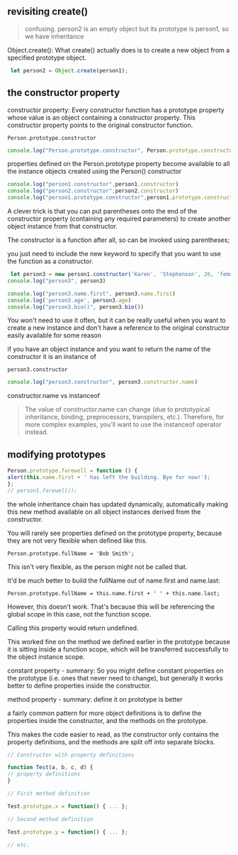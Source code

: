 
## revisiting create()

> confusing. person2 is an empty object but its prototype is person1, so we have inheritance

Object.create(): What create() actually does is to create a new object from a specified prototype object.


```js
 let person2 = Object.create(person1);
```


## the constructor property

constructor property: Every constructor function has a prototype property whose value is an object containing a constructor property. This constructor property points to the original constructor function.

`Person.prototype.constructor`


```js
console.log("Person.prototype.constructor", Person.prototype.constructor)
```

properties defined on the Person.prototype property become available to all the instance objects created using the Person() constructor

```js
console.log("person1.constructor",person1.constructor)
console.log("person2.constructor",person2.constructor)
console.log("person1.prototype.constructor",person1.prototype.constructor)
```

A clever trick is that you can put parentheses onto the end of the constructor property (containing any required parameters) to create another object instance from that constructor.

The constructor is a function after all, so can be invoked using parentheses;

you just need to include the new keyword to specify that you want to use the function as a constructor.



```js
 let person3 = new person1.constructor('Karen', 'Stephenson', 26, 'female', ['playing drums', 'mountain climbing']);
console.log("person3", person3)

console.log("person3.name.first", person3.name.first)
console.log('person3.age', person3.age)
console.log("person3.bio()", person3.bio())
```

You won't need to use it often, but it can be really useful when you want to create a new instance and don't have a reference to the original constructor easily available for some reason

if you have an object instance and you want to return the name of the constructor it is an instance of


`person3.constructor`

```js
console.log("person3.constructor", person3.constructor.name)
```

constructor.name vs instanceof

> The value of constructor.name can change (due to prototypical inheritance, binding, preprocessors, transpilers, etc.). Therefore, for more complex examples, you'll want to use the instanceof operator instead.




## modifying prototypes

```js
Person.prototype.farewell = function () {
alert(this.name.first + ' has left the building. Bye for now!');
};
// person1.farewell();
```

the whole inheritance chain has updated dynamically, automatically making this new method available on all object instances derived from the constructor.

You will rarely see properties defined on the prototype property, because they are not very flexible when defined like this.

`Person.prototype.fullName = 'Bob Smith';`

This isn't very flexible, as the person might not be called that.

It'd be much better to build the fullName out of name.first and name.last:

`Person.prototype.fullName = this.name.first + ' ' + this.name.last;`

However, this doesn't work. That's because this will be referencing the global scope in this case, not the function scope.

Calling this property would return undefined.

This worked fine on the method we defined earlier in the prototype because it is sitting inside a function scope, which will be transferred successfully to the object instance scope.

constant property - summary: So you might define constant properties on the prototype (i.e. ones that never need to change), but generally it works better to define properties inside the constructor.

method property - summary: define it on prototype is better

a fairly common pattern for more object definitions is to define the properties inside the constructor, and the methods on the prototype.

This makes the code easier to read, as the constructor only contains the property definitions, and the methods are split off into separate blocks.

```js
// Constructor with property definitions

function Test(a, b, c, d) {
// property definitions
}

// First method definition

Test.prototype.x = function() { ... };

// Second method definition

Test.prototype.y = function() { ... };

// etc.
```
